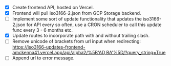 - [X] Create frontend API, hosted on Vercel. 
- [X] Frontend will pull iso3166-2.json from GCP Storage backend.
- [ ] Implement some sort of update functionality that updates the iso3166-2.json for API every so often, use a CRON scheduler to call this update func every 3 - 6 months etc.
- [X] Update routes to incorporate path with and without trailing slash.
- [ ] Remove unicode of brackets from url input when redirecting: https://iso3166-updates-frontend-amckenna41.vercel.app/api/alpha2/%5B'AD,BA'%5D/?query_string=True
- [ ] Append url to error message.